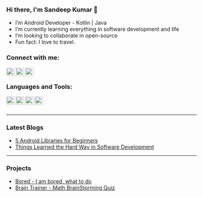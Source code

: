 ### Hi there, I'm Sandeep Kumar 👋

-  I’m Android Developer - Kotlin | Java
-  I’m currently learning everything in software development and life
-  I’m looking to collaborate in open-source
-  Fun fact: I love to travel.

### Connect with me:

[<img align="left" alt="sandeep9094 | LinkedIn" width="22px" src="https://cdn.jsdelivr.net/npm/simple-icons@v3/icons/linkedin.svg" />][linkedin]
[<img align="left" alt="sandeep9094 | Medium" width="22px" src="https://cdn.jsdelivr.net/npm/simple-icons@3.4.0/icons/medium.svg" />][medium]
[<img align="left" alt="sandeep9094 | StackOverflow" width="22px" src="https://cdn.jsdelivr.net/npm/simple-icons@3.4.0/icons/stackoverflow.svg" />][stackoverflow]

<br />

### Languages and Tools:

[<img align="left" alt="sandeep9094 | Android" width="22px" src="https://cdn.jsdelivr.net/npm/simple-icons@3.4.0/icons/android.svg" />][android]
[<img align="left" alt="sandeep9094 | Kotlin" width="22px" src="https://cdn.jsdelivr.net/npm/simple-icons@3.4.0/icons/kotlin.svg" />][kotlin]
[<img align="left" alt="sandeep9094 | Java" width="22px" src="https://cdn.jsdelivr.net/npm/simple-icons@3.4.0/icons/java.svg" />][android]
[<img align="left" alt="sandeep9094 | Gradle" width="22px" src="https://cdn.jsdelivr.net/npm/simple-icons@3.4.0/icons/gradle.svg" />][gradle]

<br />
<br />

---

### Latest Blogs
<!-- BLOG-POST-LIST:START -->
- [5 Android Libraries for Beginners](https://medium.com/the-innovation/5-android-libraries-for-beginners-9c6205288276)
- [Things Learned the Hard Way in Software Development](https://medium.com/the-innovation/things-learned-hard-way-in-software-development-cfec6e8a9ed7)
<!-- BLOG-POST-LIST:END -->

---

### Projects

- [Bored - I am bored, what to do](https://play.google.com/store/apps/details?id=com.developidea.bored)
- [Brain Trainer - Math BrainStorming Quiz](https://play.google.com/store/apps/details?id=sandeep.braintrainer)



[linkedin]: https://www.linkedin.com/in/sandeepkumar9094/
[medium]: https://medium.com/@sandeepkumar9094
[stackoverflow]: https://stackoverflow.com/users/11431011/sandeep-kumar?tab=profile
[android]: https://developer.android.com/
[kotlin]: https://developer.android.com/kotlin
[gradle]: https://gradle.org/
